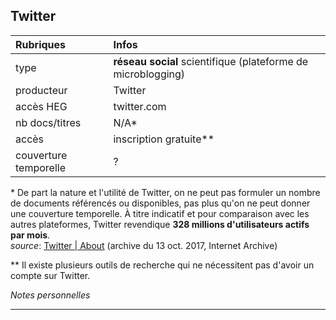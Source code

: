 ## Twitter

| Rubriques | Infos |
| :-------- | :---- |
| type | **réseau social** scientifique (plateforme de microblogging) |
| producteur | Twitter |
| accès HEG | twitter.com |
| nb docs/titres | N/A\* |
| accès | inscription gratuite\** |
| couverture temporelle | ? |

\* De part la nature et l'utilité de Twitter, on ne peut pas formuler un nombre de documents référencés ou disponibles, pas plus qu'on ne peut donner une couverture temporelle. À titre indicatif et pour comparaison avec les autres plateformes, Twitter revendique **328 millions d'utilisateurs actifs par mois**.   
*source*: [Twitter | About](https://web.archive.org/web/20171013163101/https://about.twitter.com/fr/company) (archive du 13 oct. 2017, Internet Archive)

\** Il existe plusieurs outils de recherche qui ne nécessitent pas d'avoir un compte sur Twitter.

*Notes personnelles*

---

